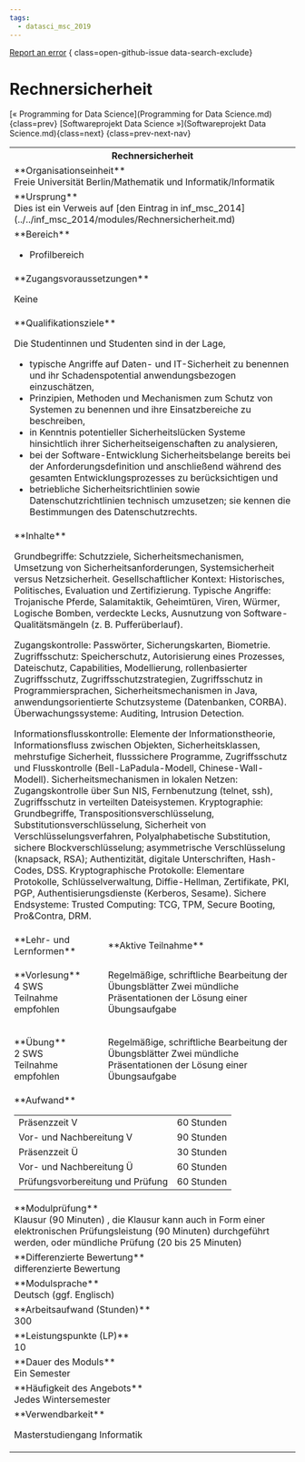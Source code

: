 ```yaml
---
tags:
  - datasci_msc_2019
---
```

[Report an error](https://github.com/SGSSGene/FUB-SUP/issues/new?title=Error%20in%20%22Rechnersicherheit%22&body=There%20seems%20to%20be%20an%20error%20in%20module%20%22Rechnersicherheit%22%2E%0A%0A%3CDescribe%20here%20a%20slightly%20more%20detailed%20description%20of%20what%20is%20wrong%3E&labels=bug)
{ class=open-github-issue data-search-exclude}

# Rechnersicherheit

[« Programming for Data Science](Programming for Data Science.md){class=prev}
[Softwareprojekt Data Science »](Softwareprojekt Data Science.md){class=next}
{class=prev-next-nav}

<table markdown id="moduledesc">
<tr markdown class="moduledesc_head"><th colspan="2">Rechnersicherheit </th></tr>
<tr markdown><td colspan="2">**Organisationseinheit**   <br>Freie Universität Berlin/Mathematik und Informatik/Informatik</td></tr>
<tr markdown><td colspan="2">**Ursprung**<br>Dies ist ein Verweis auf [den Eintrag in inf_msc_2014](../../inf_msc_2014/modules/Rechnersicherheit.md)</td></tr>
<tr markdown><td colspan="2">**Bereich**<br>


- Profilbereich

</td></tr>

<tr markdown><td colspan="2">**Zugangsvoraussetzungen** <br>

Keine


</td></tr>
<tr markdown><td colspan="2">**Qualifikationsziele**    <br>

Die Studentinnen und Studenten sind in der Lage,

- typische Angriffe auf
  Daten- und IT-Sicherheit zu benennen und ihr Schadenspotential
  anwendungsbezogen einzuschätzen,
- Prinzipien, Methoden und Mechanismen zum
  Schutz von Systemen zu benennen und ihre Einsatzbereiche zu beschreiben,
- in Kenntnis potentieller Sicherheitslücken Systeme hinsichtlich ihrer
  Sicherheitseigenschaften zu analysieren,
- bei der Software-Entwicklung
  Sicherheitsbelange bereits bei der Anforderungsdefinition und anschließend
  während des gesamten Entwicklungsprozesses zu berücksichtigen und
- betriebliche Sicherheitsrichtlinien sowie Datenschutzrichtlinien technisch
  umzusetzen; sie kennen die Bestimmungen des Datenschutzrechts.


</td></tr>
<tr markdown><td colspan="2">**Inhalte**                <br>

Grundbegriffe: Schutzziele, Sicherheitsmechanismen, Umsetzung von
Sicherheitsanforderungen, Systemsicherheit versus Netzsicherheit.
Gesellschaftlicher Kontext: Historisches, Politisches, Evaluation und
Zertifizierung. Typische Angriffe: Trojanische Pferde, Salamitaktik,
Geheimtüren, Viren, Würmer, Logische Bomben, verdeckte Lecks, Ausnutzung von
Software-Qualitätsmängeln (z. B. Pufferüberlauf).

Zugangskontrolle:
Passwörter, Sicherungskarten, Biometrie. Zugriffsschutz: Speicherschutz,
Autorisierung eines Prozesses, Dateischutz, Capabilities, Modellierung,
rollenbasierter Zugriffsschutz, Zugriffsschutzstrategien, Zugriffsschutz in
Programmiersprachen, Sicherheitsmechanismen in Java, anwendungsorientierte
Schutzsysteme (Datenbanken, CORBA). Überwachungssysteme: Auditing, Intrusion
Detection.

Informationsflusskontrolle: Elemente der Informationstheorie,
Informationsfluss zwischen Objekten, Sicherheitsklassen, mehrstufige
Sicherheit, flusssichere Programme, Zugriffsschutz und Flusskontrolle
(Bell-LaPadula-Modell, Chinese-Wall-Modell). Sicherheitsmechanismen in
lokalen Netzen: Zugangskontrolle über Sun NIS, Fernbenutzung (telnet, ssh),
Zugriffsschutz in verteilten Dateisystemen. Kryptographie: Grundbegriffe,
Transpositionsverschlüsselung, Substitutionsverschlüsselung, Sicherheit von
Verschlüsselungsverfahren, Polyalphabetische Substitution, sichere
Blockverschlüsselung; asymmetrische Verschlüsselung (knapsack, RSA);
Authentizität, digitale Unterschriften, Hash-Codes, DSS. Kryptographische
Protokolle: Elementare Protokolle, Schlüsselverwaltung, Diffie-Hellman,
Zertifikate, PKI, PGP, Authentisierungsdienste (Kerberos, Sesame). Sichere
Endsysteme: Trusted Computing: TCG, TPM, Secure Booting, Pro&Contra, DRM.


</td></tr>

<tr markdown><td>**Lehr- und Lernformen**</td><td>**Aktive Teilnahme**</td></tr>
<tr markdown><td> **Vorlesung** <br>4 SWS <br> Teilnahme empfohlen</td><td>

Regelmäßige, schriftliche Bearbeitung der Übungsblätter
Zwei mündliche Präsentationen der Lösung einer Übungsaufgabe
</td></tr>
<tr markdown><td> **Übung** <br>2 SWS <br> Teilnahme empfohlen</td><td>

Regelmäßige, schriftliche Bearbeitung der Übungsblätter
Zwei mündliche Präsentationen der Lösung einer Übungsaufgabe
</td></tr>
<tr markdown><td colspan="2">**Aufwand**                <br>
<table class="aufwand_table">
<tr><td>Präsenzzeit V</td><td>60 Stunden</td></tr>
<tr><td>Vor- und Nachbereitung V</td><td>90 Stunden</td></tr>
<tr><td>Präsenzzeit Ü</td><td>30 Stunden</td></tr>
<tr><td>Vor- und Nachbereitung Ü</td><td>60 Stunden</td></tr>
<tr><td>Prüfungsvorbereitung und Prüfung</td><td>60 Stunden</td></tr>
</table>

</td></tr>
<tr markdown><td colspan="2">**Modulprüfung**             <br>Klausur (90 Minuten) , die Klausur kann auch in Form einer elektronischen
Prüfungsleistung (90 Minuten) durchgeführt werden, oder mündliche Prüfung
(20 bis 25 Minuten)


</td></tr>
<tr markdown><td colspan="2">**Differenzierte Bewertung** <br>differenzierte Bewertung

</td></tr>
<tr markdown><td colspan="2">**Modulsprache**             <br>Deutsch (ggf. Englisch)</td></tr>
<tr markdown><td colspan="2">**Arbeitsaufwand (Stunden)** <br>300</td></tr>
<tr markdown><td colspan="2">**Leistungspunkte (LP)**     <br>10</td></tr>
<tr markdown><td colspan="2">**Dauer des Moduls**         <br>Ein Semester</td></tr>
<tr markdown><td colspan="2">**Häufigkeit des Angebots**  <br>Jedes Wintersemester</td></tr>
<tr markdown><td colspan="2">**Verwendbarkeit**           <br>

Masterstudiengang Informatik


</td></tr>

</table>
